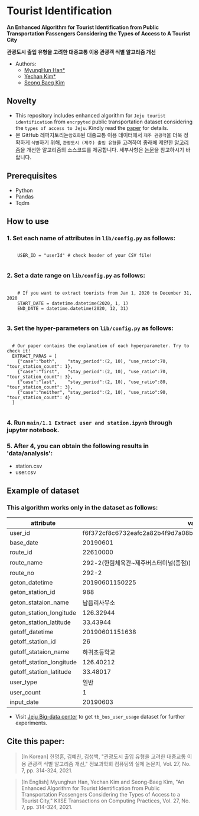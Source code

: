 # Tourist Identification

**An Enhanced Algorithm for Tourist Identification from Public Transportation Passengers Considering the Types of Access to A Tourist City**

**관광도시 출입 유형을 고려한 대중교통 이용 관광객 식별 알고리즘 개선**

- Authors:
  - [MyungHun Han*](https://sites.google.com/view/hoonisone)    
  - [Yechan Kim*](https://sites.google.com/view/yechankim)    
  - [Seong Baeg Kim](https://education.jejunu.ac.kr/education/department/educom.htm)

## Novelty
- This repository includes enhanced algorithm for `Jeju tourist identification` from `encrpyted` public transportation dataset considering the `types of access to Jeju`. Kindly read the [paper](https://doi.org/10.5626/KTCP.2021.27.7.314) for details.
- 본 GitHub 레퍼지토리는`암호화`된 대중교통 이용 데이터에서 `제주 관광객`을 더욱 정확하게 `식별`하기 위해, `관광도시 (제주) 출입 유형`을 고려하여 종래에 제안한 [알고리즘](https://doi.org/10.5626/KTCP.2020.26.8.349)을 개선한 알고리즘의 소스코드를 제공합니다. 세부사항은 [논문](https://doi.org/10.5626/KTCP.2021.27.7.314)을 참고하시기 바랍니다.

## Prerequisites
- Python
- Pandas 
- Tqdm

## How to use
### 1. Set each name of attributes in `lib/config.py` as follows:
  <pre><code>
    USER_ID = "userId" # check header of your CSV file!
  </code></pre>
  
### 2. Set a date range on `lib/config.py` as follows:
  <pre><code>
    # If you want to extract tourists from Jan 1, 2020 to December 31, 2020
    START_DATE = datetime.datetime(2020, 1, 1)
    END_DATE = datetime.datetime(2020, 12, 31)
  </code></pre>

### 3. Set the hyper-parameters on `lib/config.py` as follows:
  <pre><code>
  # Our paper contains the explanation of each hyperparameter. Try to check it!
  EXTRACT_PARAS = [
    {"case":"both",    "stay_period":(2, 10), "use_ratio":70, "tour_station_count": 1},
    {"case":"first",   "stay_period":(2, 10), "use_ratio":70, "tour_station_count": 3},
    {"case":"last",    "stay_period":(2, 10), "use_ratio":80, "tour_station_count": 3},
    {"case":"neither", "stay_period":(2, 10), "use_ratio":90, "tour_station_count": 4}
  ]
  </code></pre>

### 4. Run `main/1.1 Extract user and station.ipynb` through jupyter notebook.

### 5. After 4, you can obtain the following results in 'data/analysis':
  * station.csv
  * user.csv

## Example of dataset
### This algorithm works only in the dataset as follows:
|attribute|value|
|------|------|
|user_id|f6f372cf8c6732eafc2a82b4f9d7a08bb3b493213ea4efbd3f4bba1d058406a7|
|base_date|20190601|
|route_id|22610000|
|route_name|292-2(한림체육관~제주버스터미널(종점))|
|route_no|292-2|
|geton_datetime|20190601150225|
|geton_station_id|988|
|geton_stataion_name|납읍리사무소|
|geton_station_longitude|126.32944|
|geton_station_latitude|33.43944|
|getoff_datetime|20190601151638|
|getoff_station_id|26|
|getoff_stataion_name|하귀초등학교|
|getoff_station_longitude|126.40212|
|getoff_station_latitude|33.48017|
|user_type|일반|
|user_count|1|
|input_date|20190603|

- Visit [Jeju Big-data center](https://bc.jejudatahub.net/main) to get `tb_bus_user_usage` dataset for further experiments.

## Cite this paper:

>[In Korean]
한명훈, 김예찬, 김성백, "관광도시 출입 유형을 고려한 대중교통 이용 관광객 식별 알고리즘 개선," 정보과학회 컴퓨팅의 실제 논문지, Vol. 27, No. 7, pp. 314-324, 2021.

>[In English]
Myunghun Han, Yechan Kim and Seong-Baeg Kim, "An Enhanced Algorithm for Tourist Identification from Public Transportation Passengers Considering the Types of Access to a Tourist City," KIISE Transactions on Computing Practices, Vol. 27, No. 7, pp. 314-324, 2021.
